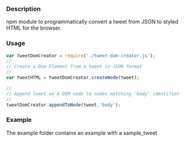 ### Description


npm module to programmatically convert a tweet from JSON to styled HTML for the browser.



### Usage
```javascript
var tweetDomCreator = require('./tweet-dom-creator.js');
//
// Create a Dom Element from a tweet in JSON format
//
var tweetHTML = tweetDomCreator.createNode(tweet);

//
// Append Tweet as A DOM node to nodes matching 'body' identifier
//
tweetDomCreator.appendToNode(tweet,'body');
```


### Example
The example folder contains an example with a sample_tweet

